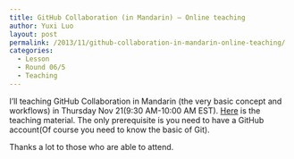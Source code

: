 ```yaml
---
title: GitHub Collaboration (in Mandarin) – Online teaching
author: Yuxi Luo
layout: post
permalink: /2013/11/github-collaboration-in-mandarin-online-teaching/
categories:
  - Lesson
  - Round 06/5
  - Teaching
---
```

I&#8217;ll teaching GitHub Collaboration in Mandarin (the very basic concept and workflows) in Thursday Nov 21(9:30 AM-10:00 AM EST). <a title="Here" href="https://github.com/HaveF/github-collaboration/blob/master/README.md" target="_blank">Here</a> is the teaching material. The only prerequisite is you need to have a GitHub account(Of course you need to know the basic of Git).

Thanks a lot to those who are able to attend.